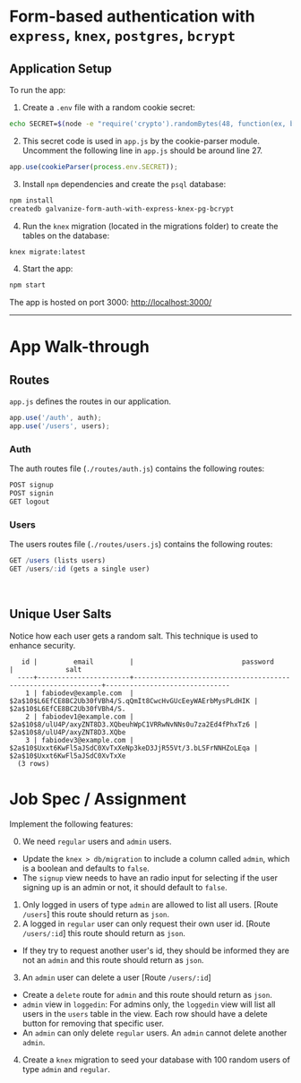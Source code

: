 # Form-based authentication with `express`, `knex`, `postgres`, `bcrypt`

Application Setup
--

To run the app:

1. Create a `.env` file with a random cookie secret:

```sh
echo SECRET=$(node -e "require('crypto').randomBytes(48, function(ex, buf) { console.log(buf.toString('hex')) });") >> .env
```

2. This secret code is used in `app.js` by the cookie-parser module. Uncomment the following line in `app.js` should be around line 27.

```js
app.use(cookieParser(process.env.SECRET));
```

3. Install `npm` dependencies and create the `psql` database:

```sh
npm install
createdb galvanize-form-auth-with-express-knex-pg-bcrypt
```

4. Run the `knex` migration (located in the migrations folder) to create the tables on the database:

```sh
knex migrate:latest
```

4. Start the app:

```sh
npm start
```

The app is hosted on port 3000: [http://localhost:3000/](http://localhost:3000/)

<hr>

# App Walk-through

## Routes

`app.js` defines the routes in our application.

```js
app.use('/auth', auth);
app.use('/users', users);
```

### Auth

The auth routes file (`./routes/auth.js`) contains the following routes:

```js
POST signup
POST signin
GET logout
```

### Users

The users routes file (`./routes/users.js`) contains the following routes:

```js
GET /users (lists users)
GET /users/:id (gets a single user)
```

<br>

## Unique User Salts
Notice how each user gets a random salt. This technique is used to enhance security.

```table
   id |         email         |                           password                           |             salt
  ----+-----------------------+--------------------------------------------------------------+-------------------------------
    1 | fabiodev@example.com  | $2a$10$L6EfCE8BC2Ub30fVBh4/S.qQmIt8CwcHvGUcEeyWAErbMysPLdHIK | $2a$10$L6EfCE8BC2Ub30fVBh4/S.
    2 | fabiodev1@example.com | $2a$10$8/ulU4P/axyZNT8D3.XQbeuhWpC1VRRwNvNNs0u7za2Ed4fPhxTz6 | $2a$10$8/ulU4P/axyZNT8D3.XQbe
    3 | fabiodev3@example.com | $2a$10$Uxxt6KwFl5aJSdC0XvTxXeNp3keD3JjR55Vt/3.bLSFrNNHZoLEqa | $2a$10$Uxxt6KwFl5aJSdC0XvTxXe
  (3 rows)
```

# Job Spec / Assignment
Implement the following features:

0. We need `regular` users and `admin` users.
  - Update the `knex > db/migration` to include a column called `admin`, which is a boolean and defaults to `false`.
  - The `signup` view needs to have an radio input for selecting if the user signing up is an admin or not, it should default to `false`.
1. Only logged in users of type `admin` are allowed to list all users. [Route `/users`] this route should return as `json`.
2. A logged in `regular` user can only request their own user id. [Route `/users/:id`] this route should return as `json`.
  - If they try to request another user's id, they should be informed they are not an `admin` and this route should return as `json`.
3. An `admin` user can delete a user [Route `/users/:id`]
  - Create a `delete` route for `admin` and this route should return as `json`.
  - `admin` view in `loggedin`: For admins only, the `loggedin` view will list all users in the `users` table in the view. Each row should have a delete button for removing that specific user.
  - An `admin` can only delete `regular` users. An `admin` cannot delete another `admin`.
4. Create a `knex` migration to seed your database with 100 random users of type `admin` and `regular`.
